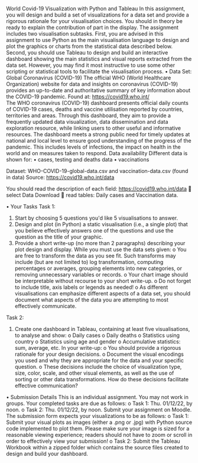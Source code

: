 World Covid-19 Visualization with Python and Tableau
In this assignment, you will design and build a set of visualizations for a data set and provide a rigorous rationale for your visualisation choices. You should in theory be ready to explain the contribution of part in the display. The assignment includes two visualisation subtasks. First, you are advised in this assignment to use Python as the main visualisation language to design and plot the graphics or charts from the statistical data described below. Second, you should use Tableau to design and build an interactive dashboard showing the main statistics and visual reports extracted from the data set. 
However, you may find it most instructive to use some other scripting or statistical tools to facilitate the visualisation process.
•	Data Set: Global Coronavirus (COVID-19)
The official WHO (World Healthcare Organization) website for data and insights on coronavirus (COVID-19) provides an up-to-date and authoritative summary of key information about the COVID-19 pandemic. Found at: https://covid19.who.int/  
The WHO coronavirus (COVID-19) dashboard presents official daily counts of COVID-19 cases, deaths and vaccine utilisation reported by countries, territories and areas. Through this dashboard, they aim to provide a frequently updated data visualization, data dissemination and data exploration resource, while linking users to other useful and informative resources. The dashboard meets a strong public need for timely updates at national and local level to ensure good understanding of the progress of the pandemic. This includes levels of infections, the impact on health in the world and on measures taken to respond. 
Data availability 
Different data is shown for:
•	cases, testing and deaths data
•	vaccinations

Dataset: WHO-COVID-19-global-data.csv and vaccination-data.csv (found in data)
Source: https://covid19.who.int/data  

You should read the description of each field: 
https://covid19.who.int/data   select Data Download  read tables: Daily cases and Vaccination data.

•	Your Tasks
Task 1:

1.	Start by choosing 5 questions you'd like 5 visualisations to answer.
2.	Design and plot (in Python) a static visualisation (i.e., a single plot) that you believe effectively answers one of the questions and use the question as the title of your graphic. 
3.	Provide a short write-up (no more than 2 paragraphs) describing your plot design and display.
While you must use the data sets given:
o	You are free to transform the data as you see fit. Such transforms may include (but are not limited to) log transformation, computing percentages or averages, grouping elements into new categories, or removing unnecessary variables or records. 
o	Your chart image should be interpretable without recourse to your short write-up. 
o	Do not forget to include title, axis labels or legends as needed!
o	As different visualisations can emphasize different aspects of a data set, you should document what aspects of the data you are attempting to most effectively communicate. 

Task 2:

1.  Create one dashboard in Tableau, containing at least five visualisations, to analyse and show:
o	Daily cases 
o	Daily deaths 
o	Statistics using country 
o	Statistics using age and gender 
o	Accumulative statistics: sum, average, etc.
In your write-up:
o	You should provide a rigorous rationale for your design decisions.
o	Document the visual encodings you used and why they are appropriate for the data and your specific question. 
o	These decisions include the choice of visualization type, size, color, scale, and other visual elements, as well as the use of sorting or other data transformations. How do these decisions facilitate effective communication?


•	Submission Details
This is an individual assignment. You may not work in groups. Your completed tasks are due as follows:
o	Task 1: Thu. 01/12/22, by noon.
o	Task 2: Thu. 01/12/22, by noon.
Submit your assignment on Moodle. 
The submission form expects your visualizations to be as follows:
o	Task 1: Submit your visual plots as images (either a .png or .jpg) with Python source code implemented to plot them. Please make sure your image is sized for a reasonable viewing experience; readers should not have to zoom or scroll in order to effectively view your submission!
o	Task 2: Submit the Tableau Workbook within a zipped folder which contains the source files created to design and build your dashboard.

